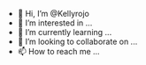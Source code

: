 - 👋 Hi, I’m @Kellyrojo
- 👀 I’m interested in ...
- 🌱 I’m currently learning ...
- 💞️ I’m looking to collaborate on ...
- 📫 How to reach me ...

<!---
Kellyrojo/Kellyrojo is a ✨ special ✨ repository because its `README.md` (this file) appears on your GitHub profile.
You can click the Preview link to take a look at your changes.
--->
